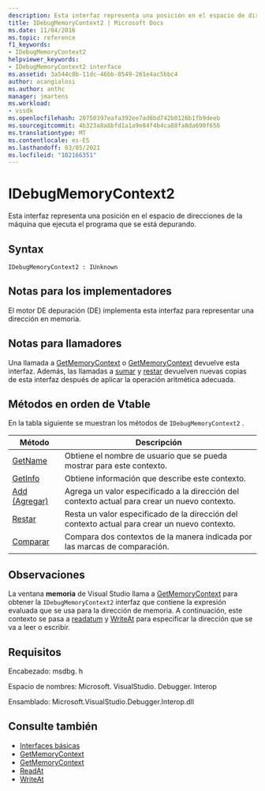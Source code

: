 ```yaml
---
description: Esta interfaz representa una posición en el espacio de direcciones de la máquina que ejecuta el programa que se está depurando.
title: IDebugMemoryContext2 | Microsoft Docs
ms.date: 11/04/2016
ms.topic: reference
f1_keywords:
- IDebugMemoryContext2
helpviewer_keywords:
- IDebugMemoryContext2 interface
ms.assetid: 3a544c8b-11dc-46bb-8549-261e4ac5bbc4
author: acangialosi
ms.author: anthc
manager: jmartens
ms.workload:
- vssdk
ms.openlocfilehash: 20750397eafa392ee7ad8bd742b0126b1fb9deeb
ms.sourcegitcommit: 4b323a8a8bfd1a1a9e84f4b4ca88fa8da690f656
ms.translationtype: MT
ms.contentlocale: es-ES
ms.lasthandoff: 03/05/2021
ms.locfileid: "102166351"
---
```

# <a name="idebugmemorycontext2"></a>IDebugMemoryContext2
Esta interfaz representa una posición en el espacio de direcciones de la máquina que ejecuta el programa que se está depurando.

## <a name="syntax"></a>Syntax

```
IDebugMemoryContext2 : IUnknown
```

## <a name="notes-for-implementers"></a>Notas para los implementadores
 El motor DE depuración (DE) implementa esta interfaz para representar una dirección en memoria.

## <a name="notes-for-callers"></a>Notas para llamadores
 Una llamada a [GetMemoryContext](../../../extensibility/debugger/reference/idebugproperty2-getmemorycontext.md) o [GetMemoryContext](../../../extensibility/debugger/reference/idebugreference2-getmemorycontext.md) devuelve esta interfaz. Además, las llamadas a [sumar](../../../extensibility/debugger/reference/idebugmemorycontext2-add.md) y [restar](../../../extensibility/debugger/reference/idebugmemorycontext2-subtract.md) devuelven nuevas copias de esta interfaz después de aplicar la operación aritmética adecuada.

## <a name="methods-in-vtable-order"></a>Métodos en orden de Vtable
 En la tabla siguiente se muestran los métodos de `IDebugMemoryContext2` .

|Método|Descripción|
|------------|-----------------|
|[GetName](../../../extensibility/debugger/reference/idebugmemorycontext2-getname.md)|Obtiene el nombre de usuario que se pueda mostrar para este contexto.|
|[GetInfo](../../../extensibility/debugger/reference/idebugmemorycontext2-getinfo.md)|Obtiene información que describe este contexto.|
|[Add (Agregar)](../../../extensibility/debugger/reference/idebugmemorycontext2-add.md)|Agrega un valor especificado a la dirección del contexto actual para crear un nuevo contexto.|
|[Restar](../../../extensibility/debugger/reference/idebugmemorycontext2-subtract.md)|Resta un valor especificado de la dirección del contexto actual para crear un nuevo contexto.|
|[Comparar](../../../extensibility/debugger/reference/idebugmemorycontext2-compare.md)|Compara dos contextos de la manera indicada por las marcas de comparación.|

## <a name="remarks"></a>Observaciones
 La ventana **memoria** de Visual Studio llama a [GetMemoryContext](../../../extensibility/debugger/reference/idebugproperty2-getmemorycontext.md) para obtener la `IDebugMemoryContext2` interfaz que contiene la expresión evaluada que se usa para la dirección de memoria. A continuación, este contexto se pasa a [readatum](../../../extensibility/debugger/reference/idebugmemorybytes2-readat.md) y [WriteAt](../../../extensibility/debugger/reference/idebugmemorybytes2-writeat.md) para especificar la dirección que se va a leer o escribir.

## <a name="requirements"></a>Requisitos
 Encabezado: msdbg. h

 Espacio de nombres: Microsoft. VisualStudio. Debugger. Interop

 Ensamblado: Microsoft.VisualStudio.Debugger.Interop.dll

## <a name="see-also"></a>Consulte también
- [Interfaces básicas](../../../extensibility/debugger/reference/core-interfaces.md)
- [GetMemoryContext](../../../extensibility/debugger/reference/idebugproperty2-getmemorycontext.md)
- [GetMemoryContext](../../../extensibility/debugger/reference/idebugreference2-getmemorycontext.md)
- [ReadAt](../../../extensibility/debugger/reference/idebugmemorybytes2-readat.md)
- [WriteAt](../../../extensibility/debugger/reference/idebugmemorybytes2-writeat.md)

